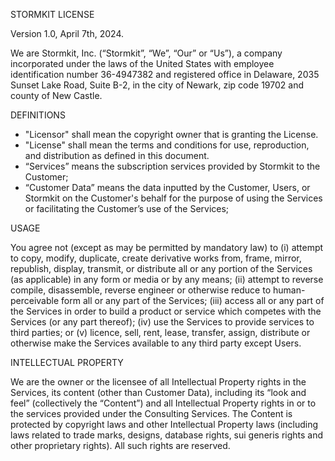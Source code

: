 STORMKIT LICENSE

Version 1.0, April 7th, 2024.

We are Stormkit, Inc. (“Stormkit”, “We”, “Our” or “Us”), a company incorporated under the laws of the United States
with employee identification number 36-4947382 and registered office in Delaware, 2035 Sunset Lake Road, Suite B-2,
in the city of Newark, zip code 19702 and county of New Castle.

DEFINITIONS

- "Licensor" shall mean the copyright owner that is granting the License.
- "License" shall mean the terms and conditions for use, reproduction, and distribution as defined in this document.
- “Services” means the subscription services provided by Stormkit to the Customer;
- “Customer Data” means the data inputted by the Customer, Users, or Stormkit on the Customer's behalf
  for the purpose of using the Services or facilitating the Customer’s use of the Services;

USAGE

You agree not (except as may be permitted by mandatory law) to (i) attempt to copy, modify, duplicate, create derivative works
from, frame, mirror, republish, display, transmit, or distribute all or any portion of the Services (as applicable) in any form
or media or by any means; (ii) attempt to reverse compile, disassemble, reverse engineer or otherwise reduce to human-perceivable
form all or any part of the Services; (iii) access all or any part of the Services in order to build a product or service which
competes with the Services (or any part thereof); (iv) use the Services to provide services to third parties; or (v) licence, sell,
rent, lease, transfer, assign, distribute or otherwise make the Services available to any third party except Users.

INTELLECTUAL PROPERTY

We are the owner or the licensee of all Intellectual Property rights in the Services, its content (other than Customer Data), including its
“look and feel” (collectively the “Content”) and all Intellectual Property rights in or to the services provided under the Consulting Services.
The Content is protected by copyright laws and other Intellectual Property laws (including laws related to trade marks, designs, database rights,
sui generis rights and other proprietary rights). All such rights are reserved.

